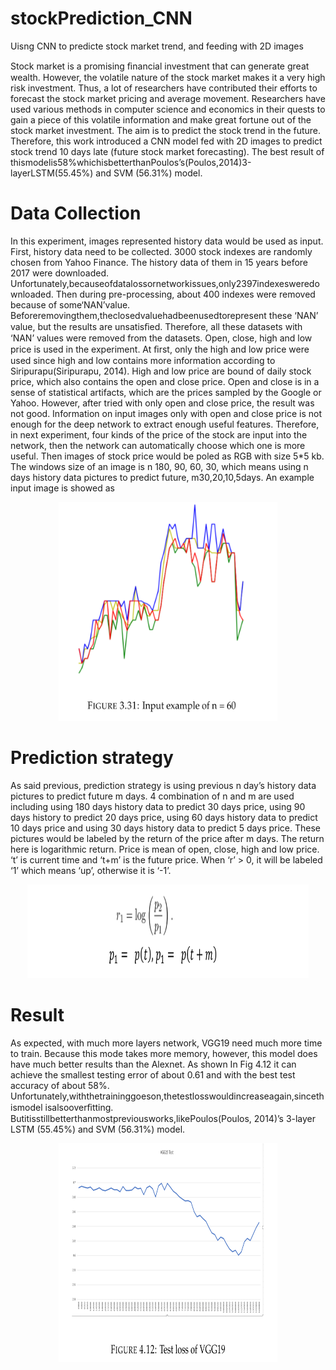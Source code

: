 # stockPrediction_CNN
Uisng CNN to predicte stock market trend, and feeding with 2D images

Stock market is a promising ﬁnancial investment that can generate great wealth. However, the volatile nature of the stock market makes it a very high risk investment. Thus, a lot of researchers have contributed their efforts to forecast the stock market pricing and average movement. Researchers have used various methods in computer science and economics in their quests to gain a piece of this volatile information and make great fortune out of the stock market investment. The aim is to predict the stock trend in the future. Therefore, this work introduced a CNN model fed with 2D images to predict stock trend 10 days late (future stock market forecasting). The best result of thismodelis58%whichisbetterthanPoulos’s(Poulos,2014)3-layerLSTM(55.45%) and SVM (56.31%) model.

# Data Collection 
In this experiment, images represented history data would be used as input. First, history data need to be collected. 3000 stock indexes are randomly chosen from Yahoo Finance. The history data of them in 15 years before 2017 were downloaded. Unfortunately,becauseofdatalossornetworkissues,only2397indexesweredownloaded. Then during pre-processing, about 400 indexes were removed because of some‘NAN’value. Beforeremovingthem,theclosedvaluehadbeenusedtorepresent these ‘NAN’ value, but the results are unsatisﬁed. Therefore, all these datasets with ‘NAN’ values were removed from the datasets.
Open, close, high and low price is used in the experiment. At ﬁrst, only the high and low price were used since high and low contains more information according to Siripurapu(Siripurapu, 2014). High and low price are bound of daily stock price, which also contains the open and close price. Open and close is in a sense of statistical artifacts, which are the prices sampled by the Google or Yahoo. However, after tried with only open and close price, the result was not good. Information on input images only with open and close price is not enough for the deep network to extract enough useful features. Therefore, in next experiment, four kinds of the price of the stock are input into the network, then the network can automatically choose which one is more useful.
Then images of stock price would be poled as RGB with size 5*5 kb. The windows size of an image is n 180, 90, 60, 30, which means using n days history data pictures to predict future, m30,20,10,5days. An example input image is showed as

<div align=center><img width="350" height="350" src="https://github.com/CharlesLoo/stockPrediction_CNN/blob/master/paper/input.PNG"/></div>

# Prediction strategy 
As said previous, prediction strategy is using previous n day’s history data pictures to predict future m days. 4 combination of n and m are used including using 180 days history data to predict 30 days price, using 90 days history to predict 20 days price, using 60 days history data to predict 10 days price and using 30 days history data to predict 5 days price.
These pictures would be labeled by the return of the price after m days. The return here is logarithmic return.
Price is mean of open, close, high and low price. ‘t’ is current time and ‘t+m’ is the future price. When ‘r’ > 0, it will be labeled ‘1’ which means ‘up’, otherwise it is ‘-1’.

<div align=center><img width="450" height="150" src="https://github.com/CharlesLoo/stockPrediction_CNN/blob/master/paper/fomular.PNG"/></div>

# Result
As expected, with much more layers network, VGG19 need much more time to train. Because this mode takes more memory, however, this model does have much better results than the Alexnet. As shown In Fig 4.12 it can achieve the smallest testing error of about 0.61 and with the best test accuracy of about 58%. Unfortunately,withthetraininggoeson,thetestlosswouldincreaseagain,sincethismodel isalsooverﬁtting. Butitisstillbetterthanmostpreviousworks,likePoulos(Poulos, 2014)’s 3-layer LSTM (55.45%) and SVM (56.31%) model.

<div align=center><img width="350" height="350" src="https://github.com/CharlesLoo/stockPrediction_CNN/blob/master/paper/loss2.PNG"/></div>

